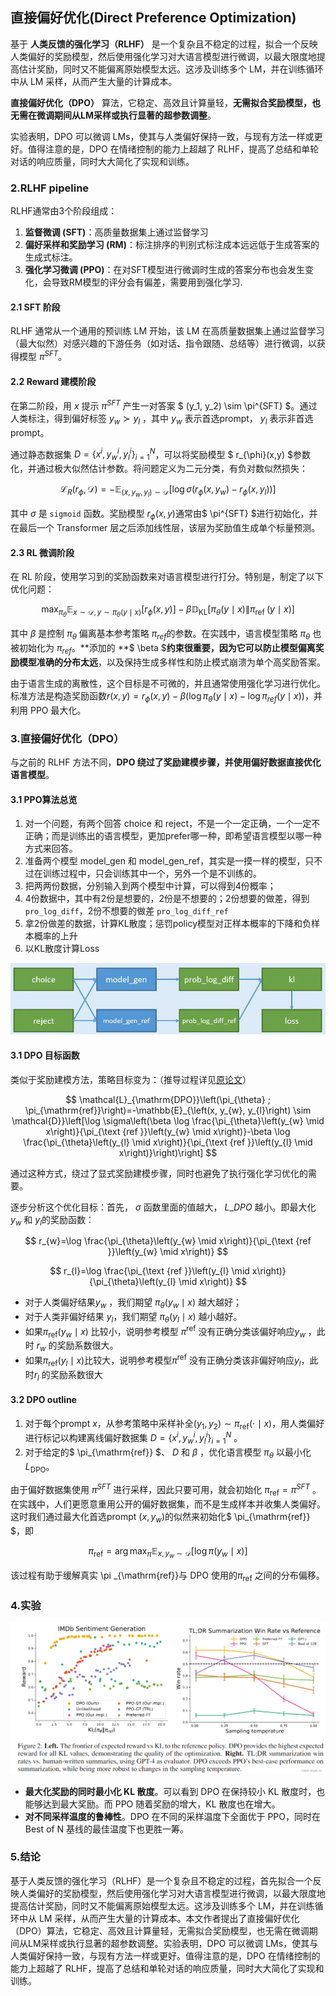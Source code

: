 ## 直接偏好优化(Direct Preference Optimization)

基于 **人类反馈的强化学习（RLHF）** 是一个复杂且不稳定的过程，拟合一个反映人类偏好的奖励模型，然后使用强化学习对大语言模型进行微调，以最大限度地提高估计奖励，同时又不能偏离原始模型太远。这涉及训练多个 LM，并在训练循环中从 LM 采样，从而产生大量的计算成本。

 **直接偏好优化（DPO）** 算法，它稳定、高效且计算量轻，**无需拟合奖励模型，也无需在微调期间从LM采样或执行显著的超参数调整**。

实验表明，DPO 可以微调 LMs，使其与人类偏好保持一致，与现有方法一样或更好。值得注意的是，DPO 在情绪控制的能力上超越了 RLHF，提高了总结和单轮对话的响应质量，同时大大简化了实现和训练。

### 2.RLHF pipeline

RLHF通常由3个阶段组成：

1.  **监督微调 (SFT)**：高质量数据集上通过监督学习
2.  **偏好采样和奖励学习 (RM)**：标注排序的判别式标注成本远远低于生成答案的生成式标注。
3.  **强化学习微调 (PPO)**：在对SFT模型进行微调时生成的答案分布也会发生变化，会导致RM模型的评分会有偏差，需要用到强化学习.

#### 2.1 SFT 阶段

RLHF 通常从一个通用的预训练 LM 开始，该 LM 在高质量数据集上通过监督学习（最大似然）对感兴趣的下游任务（如对话、指令跟随、总结等）进行微调，以获得模型 $\pi^{SFT}$。

#### 2.2 Reward 建模阶段

在第二阶段，用 $x$ 提示 $\pi^{SFT}$ 产生一对答案 $  (y_1, y_2) \sim \pi^{SFT} $。通过人类标注，得到偏好标签 $y_w \succ y_l$ ，其中 $y_w$  表示首选prompt， $y_l$ 表示非首选prompt。

通过静态数据集 $D=\left\{x^{i}, y_{w}^{i}, y_{l}^{i}\right\}_{i=1}^{N}$，可以将奖励模型  $ r_{\phi}(x,y)  $参数化，并通过极大似然估计参数。将问题定义为二元分类，有负对数似然损失： &#x20;

$$
\mathcal{L}_{R}\left(r_{\phi}, \mathcal{D}\right)=-\mathbb{E}_{\left(x, y_{w}, y_{l}\right) \sim \mathcal{D}}\left[\log \sigma\left(r_{\phi}\left(x, y_{w}\right)-r_{\phi}\left(x, y_{l}\right)\right)\right]
$$

其中 $\sigma$ 是 `sigmoid`  函数。奖励模型  $r_{\phi}(x,y)$通常由$ \pi^{SFT}  $进行初始化，并在最后一个 Transformer 层之后添加线性层，该层为奖励值生成单个标量预测。

#### 2.3 RL 微调阶段

在 RL 阶段，使用学习到的奖励函数来对语言模型进行打分。特别是，制定了以下优化问题：

$$
\max _{\pi_{\theta}} \mathbb{E}_{x \sim \mathcal{D}, y \sim \pi_{\theta}(y \mid x)}\left[r_{\phi}(x, y)\right]-\beta \mathbb{D}_{\mathrm{KL}}\left[\pi_{\theta}(y \mid x) \| \pi_{\text {ref }}(y \mid x)\right]
$$

其中 $\beta$ 是控制 $\pi_{\theta}$  偏离基本参考策略 $\pi_{ref}$的参数。在实践中，语言模型策略 $\pi_{\theta}$ 也被初始化为 $\pi_{ref}$。\*\*添加的 \*\*$ \beta  $**约束很重要，因为它可以防止模型偏离奖励模型准确的分布太远**，以及保持生成多样性和防止模式崩溃为单个高奖励答案。

由于语言生成的离散性，这个目标是不可微的，并且通常使用强化学习进行优化。标准方法是构造奖励函数$r(x, y)=r_{\phi}(x, y)-\beta\left(\log \pi_{\theta}(y \mid x)-\log \pi_{r e f}(y \mid x)\right)$，并利用 PPO 最大化。

### 3.直接偏好优化（DPO）

与之前的 RLHF 方法不同，**DPO 绕过了奖励建模步骤，并使用偏好数据直接优化语言模型**。

#### 3.1 PPO算法总览

1.  对一个问题，有两个回答 choice 和 reject，不是一个一定正确，一个一定不正确；而是训练出的语言模型，更加prefer哪一种，即希望语言模型以哪一种方式来回答。
2.  准备两个模型 model\_gen 和 model\_gen\_ref，其实是一摸一样的模型，只不过在训练过程中，只会训练其中一个，另外一个是不训练的。
3.  把两两份数据，分别输入到两个模型中计算，可以得到4份概率；
4.  4份数据中，其中有2份是想要的，2份是不想要的；2份想要的做差，得到`pro_log_diff`，2份不想要的做差 `pro_log_diff_ref`
5.  拿2份做差的数据，计算KL散度；惩罚policy模型对正样本概率的下降和负样本概率的上升
6.  以KL散度计算Loss

![](./4.直接偏好优化_DPO/image_okPAsQWVne.png)

#### 3.1 DPO 目标函数

类似于奖励建模方法，策略目标变为：（推导过程详见[原论文](https://arxiv.org/abs/2305.18290 "原论文")）

$$
\mathcal{L}_{\mathrm{DPO}}\left(\pi_{\theta} ; \pi_{\mathrm{ref}}\right)=-\mathbb{E}_{\left(x, y_{w}, y_{l}\right) \sim \mathcal{D}}\left[\log \sigma\left(\beta \log \frac{\pi_{\theta}\left(y_{w} \mid x\right)}{\pi_{\text {ref }}\left(y_{w} \mid x\right)}-\beta \log \frac{\pi_{\theta}\left(y_{l} \mid x\right)}{\pi_{\text {ref }}\left(y_{l} \mid x\right)}\right)\right]
$$

通过这种方式，绕过了显式奖励建模步骤，同时也避免了执行强化学习优化的需要。

逐步分析这个优化目标：首先， $\sigma$ 函数里面的值越大，  $L\_{DPO}$  越小。即最大化 $y_w$ 和 $y_l$的奖励函数： &#x20;

$$
r_{w}=\log \frac{\pi_{\theta}\left(y_{w} \mid x\right)}{\pi_{\text {ref }}\left(y_{w} \mid x\right)}
$$

$$
r_{l}=\log \frac{\pi_{\text {ref }}\left(y_{l} \mid x\right)}{\pi_{\theta}\left(y_{l} \mid x\right)}
$$

-   对于人类偏好结果$y_w$ ，我们期望 $\pi_{\theta}(y_w \mid x)$ 越大越好；
-   对于人类非偏好结果 $y_l$，我们期望 $\pi_{\theta}(y_l \mid x)$ 越小越好。
-   如果$\pi_{\mathrm{ref}}\left(y_w \mid x\right)$ 比较小，说明参考模型 $\pi^{\mathrm{ref}}$  没有正确分类该偏好响应$y_w$ ，此时 $r_w$ 的奖励系数很大。
-   如果$\pi_{\mathrm{ref}}\left(y_l \mid x\right)$比较大，说明参考模型$\pi^{\mathrm{ref}}$ 没有正确分类该非偏好响应$y_l$，此时$r_l$ 的奖励系数很大

#### 3.2 DPO outline

1.  对于每个prompt  $x$，从参考策略中采样补全$\left(y_{1}, y_{2}\right) \sim \pi_{\mathrm{ref}}(\cdot \mid x)$，用人类偏好进行标记以构建离线偏好数据集 $D=\left\{x^{i}, y_{w}^{i}, y_{l}^{i}\right\}_{i=1}^{N}$ 。
2.  对于给定的$  \pi_{\mathrm{ref}} $、 $D$ 和 $\beta$ ，优化语言模型 $\pi_{\theta}$ 以最小化 $L_{\mathrm{DPO}}$。

由于偏好数据集使用 $\pi^{SFT}$ 进行采样，因此只要可用，就会初始化 $\pi_{\mathrm{ref}} = \pi^{SFT}$ 。在实践中，人们更愿意重用公开的偏好数据集，而不是生成样本并收集人类偏好。这时我们通过最大化首选prompt $(x,y_w)$的似然来初始化$  \pi_{\mathrm{ref}} $，即 &#x20;

$$
\pi_{\mathrm{ref}}=\arg \max _{\pi} \mathbb{E}_{x, y_{w} \sim \mathcal{D}}\left[\log \pi\left(y_{w} \mid x\right)\right]
$$

该过程有助于缓解真实 \pi \_{\mathrm{ref}}与 DPO 使用的$\pi_{\mathrm{ref}}$ 之间的分布偏移。

### 4.实验

![](./4.直接偏好优化_DPO/image_lGnkS89SGZ.png)

-   **最大化奖励的同时最小化 KL 散度**。可以看到 DPO 在保持较小 KL 散度时，也能够达到最大奖励。而 PPO 随着奖励的增大，KL 散度也在增大。
-   **对不同采样温度的鲁棒性**。DPO 在不同的采样温度下全面优于 PPO，同时在 Best of N 基线的最佳温度下也更胜一筹。

### 5.结论

基于人类反馈的强化学习（RLHF）是一个复杂且不稳定的过程，首先拟合一个反映人类偏好的奖励模型，然后使用强化学习对大语言模型进行微调，以最大限度地提高估计奖励，同时又不能偏离原始模型太远。这涉及训练多个 LM，并在训练循环中从 LM 采样，从而产生大量的计算成本。本文作者提出了直接偏好优化（DPO）算法，它稳定、高效且计算量轻，无需拟合奖励模型，也无需在微调期间从LM采样或执行显著的超参数调整。实验表明，DPO 可以微调 LMs，使其与人类偏好保持一致，与现有方法一样或更好。值得注意的是，DPO 在情绪控制的能力上超越了 RLHF，提高了总结和单轮对话的响应质量，同时大大简化了实现和训练。